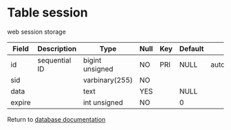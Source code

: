 Table session
===========
web session storage

| Field | Description | Type | Null | Key | Default | Extra |
| ----- | ----------- | ---- | ---- | --- | ------- | ----- |
| id     | sequential ID | bigint unsigned | NO  | PRI | NULL | auto_increment |    
| sid    |               | varbinary(255)  | NO  |     |      |                |    
| data   |               | text            | YES |     | NULL |                |    
| expire |               | int unsigned    | NO  |     | 0    |                |    

Return to [database documentation](help/database)
